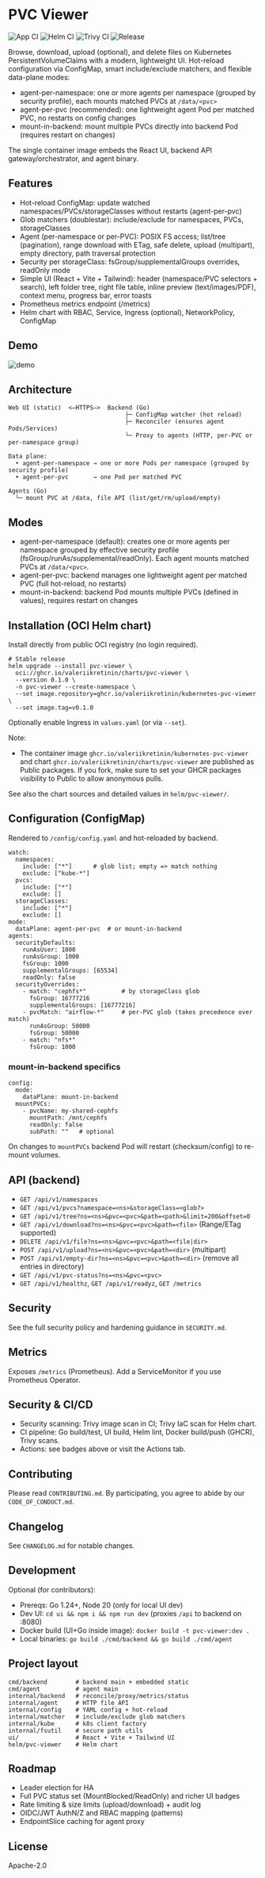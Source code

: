 # PVC Viewer

![App CI](https://github.com/ValeriiKretinin/kubernetes-pvc-viewer/actions/workflows/app.yml/badge.svg)
![Helm CI](https://github.com/ValeriiKretinin/kubernetes-pvc-viewer/actions/workflows/helm.yml/badge.svg)
![Trivy CI](https://github.com/ValeriiKretinin/kubernetes-pvc-viewer/actions/workflows/trivy.yml/badge.svg)
![Release](https://img.shields.io/github/v/release/ValeriiKretinin/kubernetes-pvc-viewer?sort=semver&display_name=tag&color=blue)

Browse, download, upload (optional), and delete files on Kubernetes PersistentVolumeClaims with a modern, lightweight UI. Hot-reload configuration via ConfigMap, smart include/exclude matchers, and flexible data-plane modes:

- agent-per-namespace: one or more agents per namespace (grouped by security profile), each mounts matched PVCs at `/data/<pvc>`
- agent-per-pvc (recommended): one lightweight agent Pod per matched PVC, no restarts on config changes
- mount-in-backend: mount multiple PVCs directly into backend Pod (requires restart on changes)

The single container image embeds the React UI, backend API gateway/orchestrator, and agent binary.

## Features

- Hot-reload ConfigMap: update watched namespaces/PVCs/storageClasses without restarts (agent-per-pvc)
- Glob matchers (doublestar): include/exclude for namespaces, PVCs, storageClasses
- Agent (per-namespace or per-PVC): POSIX FS access; list/tree (pagination), range download with ETag, safe delete, upload (multipart), empty directory, path traversal protection
- Security per storageClass: fsGroup/supplementalGroups overrides, readOnly mode
- Simple UI (React + Vite + Tailwind): header (namespace/PVC selectors + search), left folder tree, right file table, inline preview (text/images/PDF), context menu, progress bar, error toasts
- Prometheus metrics endpoint (/metrics)
- Helm chart with RBAC, Service, Ingress (optional), NetworkPolicy, ConfigMap

## Demo

![demo](docs/demo.gif)

## Architecture

```
Web UI (static)  <—HTTPS—>  Backend (Go)
                                 ├─ ConfigMap watcher (hot reload)
                                 ├─ Reconciler (ensures agent Pods/Services)
                                 └─ Proxy to agents (HTTP, per‑PVC or per‑namespace group)

Data plane:
  • agent‑per‑namespace → one or more Pods per namespace (grouped by security profile)
  • agent‑per‑pvc       → one Pod per matched PVC

Agents (Go)
  └─ mount PVC at /data, file API (list/get/rm/upload/empty)
```

## Modes

- agent-per-namespace (default): creates one or more agents per namespace grouped by effective security profile (fsGroup/runAs/supplemental/readOnly). Each agent mounts matched PVCs at `/data/<pvc>`.
- agent-per-pvc: backend manages one lightweight agent per matched PVC (full hot-reload, no restarts)
- mount-in-backend: backend Pod mounts multiple PVCs (defined in values), requires restart on changes

## Installation (OCI Helm chart)

Install directly from public OCI registry (no login required).

```
# Stable release
helm upgrade --install pvc-viewer \
  oci://ghcr.io/valeriikretinin/charts/pvc-viewer \
  --version 0.1.0 \
  -n pvc-viewer --create-namespace \
  --set image.repository=ghcr.io/valeriikretinin/kubernetes-pvc-viewer \
  --set image.tag=v0.1.0

```

Optionally enable Ingress in `values.yaml` (or via `--set`).

Note:
- The container image `ghcr.io/valeriikretinin/kubernetes-pvc-viewer` and chart `ghcr.io/valeriikretinin/charts/pvc-viewer` are published as Public packages. If you fork, make sure to set your GHCR packages visibility to Public to allow anonymous pulls.

See also the chart sources and detailed values in `helm/pvc-viewer/`.

## Configuration (ConfigMap)

Rendered to `/config/config.yaml` and hot-reloaded by backend.

```
watch:
  namespaces:
    include: ["*"]      # glob list; empty => match nothing
    exclude: ["kube-*"]
  pvcs:
    include: ["*"]
    exclude: []
  storageClasses:
    include: ["*"]
    exclude: []
mode:
  dataPlane: agent-per-pvc  # or mount-in-backend
agents:
  securityDefaults:
    runAsUser: 1000
    runAsGroup: 1000
    fsGroup: 1000
    supplementalGroups: [65534]
    readOnly: false
  securityOverrides:
    - match: "cephfs*"          # by storageClass glob
      fsGroup: 16777216
      supplementalGroups: [16777216]
    - pvcMatch: "airflow-*"     # per-PVC glob (takes precedence over match)
      runAsGroup: 50000
      fsGroup: 50000
    - match: "nfs*"
      fsGroup: 1000
```

### mount-in-backend specifics

```
config:
  mode:
    dataPlane: mount-in-backend
  mountPVCs:
    - pvcName: my-shared-cephfs
      mountPath: /mnt/cephfs
      readOnly: false
      subPath: ""   # optional
```

On changes to `mountPVCs` backend Pod will restart (checksum/config) to re-mount volumes.

## API (backend)

- `GET /api/v1/namespaces`
- `GET /api/v1/pvcs?namespace=<ns>&storageClass=<glob?>`
- `GET /api/v1/tree?ns=<ns>&pvc=<pvc>&path=<path>&limit=200&offset=0`
- `GET /api/v1/download?ns=<ns>&pvc=<pvc>&path=<file>` (Range/ETag supported)
- `DELETE /api/v1/file?ns=<ns>&pvc=<pvc>&path=<file|dir>`
- `POST /api/v1/upload?ns=<ns>&pvc=<pvc>&path=<dir>` (multipart)
- `POST /api/v1/empty-dir?ns=<ns>&pvc=<pvc>&path=<dir>` (remove all entries in directory)
- `GET /api/v1/pvc-status?ns=<ns>&pvc=<pvc>`
- `GET /api/v1/healthz`, `GET /api/v1/readyz`, `GET /metrics`

## Security

See the full security policy and hardening guidance in `SECURITY.md`.

## Metrics

Exposes `/metrics` (Prometheus). Add a ServiceMonitor if you use Prometheus Operator.

## Security & CI/CD

- Security scanning: Trivy image scan in CI; Trivy IaC scan for Helm chart.
- CI pipeline: Go build/test, UI build, Helm lint, Docker build/push (GHCR), Trivy scans.
- Actions: see badges above or visit the Actions tab.

## Contributing

Please read `CONTRIBUTING.md`. By participating, you agree to abide by our `CODE_OF_CONDUCT.md`.

## Changelog

See `CHANGELOG.md` for notable changes.

## Development

Optional (for contributors):

- Prereqs: Go 1.24+, Node 20 (only for local UI dev)
- Dev UI: `cd ui && npm i && npm run dev` (proxies `/api` to backend on :8080)
- Docker build (UI+Go inside image): `docker build -t pvc-viewer:dev .`
- Local binaries: `go build ./cmd/backend && go build ./cmd/agent`

## Project layout

```
cmd/backend        # backend main + embedded static
cmd/agent          # agent main
internal/backend   # reconcile/proxy/metrics/status
internal/agent     # HTTP file API
internal/config    # YAML config + hot-reload
internal/matcher   # include/exclude glob matchers
internal/kube      # k8s client factory
internal/fsutil    # secure path utils
ui/                # React + Vite + Tailwind UI
helm/pvc-viewer    # Helm chart
```

## Roadmap

- Leader election for HA
- Full PVC status set (MountBlocked/ReadOnly) and richer UI badges
- Rate limiting & size limits (upload/download) + audit log
- OIDC/JWT AuthN/Z and RBAC mapping (patterns)
- EndpointSlice caching for agent proxy

## License

Apache-2.0